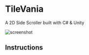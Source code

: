 # TileVania
A 2D Side Scroller built with C# & Unity


![screenshot](./screenshot.png)

## Instructions
